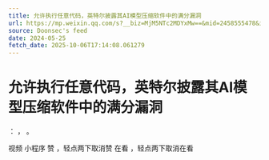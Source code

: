 ```yaml
---
title: 允许执行任意代码，英特尔披露其AI模型压缩软件中的满分漏洞
url: https://mp.weixin.qq.com/s?__biz=MjM5NTc2MDYxMw==&mid=2458555478&idx=2&sn=106ec226917c2ceb37626b2eac723d49
source: Doonsec's feed
date: 2024-05-25
fetch_date: 2025-10-06T17:14:08.061279
---
```


# 允许执行任意代码，英特尔披露其AI模型压缩软件中的满分漏洞

：
，
。

视频
小程序
赞
，轻点两下取消赞
在看
，轻点两下取消在看